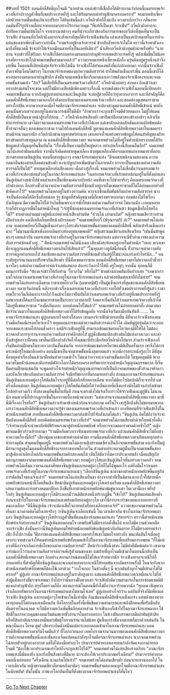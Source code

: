 ##บทที่ 1501: แดนศักดิ์สิทธิ์บุกโจมตี
“นายท่าน แหล่งข่าวที่เชื่อถือได้มีรายงานว่าก่อนนี้เนตรเทพเจ้าดวงที่เก้าปรากฏตัวขึ้นที่เขตปราการหยั่งรู้ และได้รับมรดกเผ่าทำนุฟ้ามาครอบครอง!”
จอมเทพซิงเซี่ยงเอ่ยด้วยความตื่นเต้นเกินจะเปรียบ
ได้ยินเช่นนี้แล้ว อวี่หลิวผิงก็อึ้งตะลึง ดวงตาเบิกกว้าง กลิ่นอายกดดันที่ไร้รูปร่างคลี่กระจายออกมาอย่างไร้การควบคุม
“ที่แท้ก็เป็นเขา จ้าวเฟิง!”
อวี่หลิวผิงยากจะปกปิดความตื่นเต้นในใจ
จากเบาะแสต่างๆ คนที่น่าจะเกี่ยวข้องกับการตายของอวี่เหิงที่สุดเห็นจะเป็นจ้าวเฟิง
ส่วนคนที่อวี่หลิวผิงอยากจะสังหารที่สุดก็คือจ้าวเฟิงเช่นกัน เผ่าแสงเป็นแค่เป้าหมายในการล้างแค้นของเขาเพียงชั่วคราวเท่านั้น
“ยามเจ้าอยู่ข้างเจ้าสวรรค์ ข้ากลับสังหารเจ้าไม่ได้ คราวนี้เจ้าพาตัวเองมาถึงที่ขนาดนี้ ข้าจะทำให้เจ้าเหมือนตายทั้งเป็นเลยทีเดียว!”
น้ำเสียงอวี่หลิวผิงทุ่มต่ำน่าพรั่งพรึง
“นายท่าน จากข่าวที่ได้รับมา จ้าวเฟิงได้ครอบครองมรดกเผ่าทำนุฟ้าจากเขตปราการหยั่งรู้ พลังเพิ่มขึ้นไม่น้อย บางทีอาจจะเข้าใกล้จอมเทพขั้นสามมากแล้ว!”
แววตาจอมเทพซิงเซี่ยงหนักอึ้ง ครุ่นคิดอยู่ครู่หนึ่งแล้วจึงเอ่ยขึ้น
ในตอนที่เป่ยหมิงฮุยจับจ้าวเฟิงได้นั้น จ้าวเฟิงก็ได้สำแดงพลังที่แก่กล้าออกมา
จากนั้นจ้าวเฟิงก็บังอาจยื่นเงื่อนไขต่างๆ ในอาณาจักรเทพของเผ่าความลับสวรรค์ ทำให้พลังแข็งแกร่งขึ้น ตอนนี้เขาก็ได้ครอบครองมรดกเผ่าทำนุฟ้าอีก
ดังนั้นจอมเทพซิงเซี่ยงจึงคาดเดาเอาว่าพลังของจ้าวเฟิงคงจะแตะจอมเทพขั้นสามแล้ว
“อ้อ? ไม่เสียทีที่เป็นเนตรเทพเจ้าดวงที่เก้า!”
อวี่หลิวผิงค่อยๆ สงบลง
ถึงแม้ว่าเขาอยากล้างแค้นใจจะขาด แต่ก็ไม่มีทางเสียสติเพียงเพราะเรื่องนี้
หากพลังของจ้าวเฟิงในตอนนี้เทียบเท่าจอมเทพขั้นสาม บวกกับมู่กู่แห่งเผ่าแสงและซินอู๋เหิน จะต่อสู้ด้วยก็ถือว่ายุ่งยากเอาการ
และที่สำคัญก็คือ แดนศักดิ์สิทธิ์เทพลวงตาเองก็กำลังลอบจับตามองเนตรเทพเจ้าดวงที่เก้า และสอดส่องดูเขตดาราชาดอย่างใกล้ชิด หากพวกเขาลงมือโจมตีอาณาจักรเทพเผ่าแสง จะต้องสะดุดตาแดนศักดิ์สิทธิ์เข้าแน่ พอถึงตอนนั้นพวกเขาจะตกอยู่ในสถานการณ์ที่ไม่ดีนัก
“ถ้าพวกเราจะบุกเข้าโจมตีด้วยตนเอง ไม่สู้ให้แดนศักดิ์สิทธิ์เป็นแนวหน้าสู้รบไปก่อน…”
อวี่หลิวผิงเอ่ยเสียงต่ำ
เขาปิดเปลือกตาสองข้างลงช้าๆ แล้วเริ่มทำการทำนาย
เขาไม่อาจคาดเดาเนตรเทพเจ้าดวงที่เก้าได้เลย แต่เขาลักลอบผลักดันและแผ่อิทธิพลต่อขั้วอำนาจอื่นๆ ของเขตดาราชาด รวมไปถึงแดนศักดิ์สิทธิ์
หูตาของแดนศักดิ์สิทธิ์เทพลวงตาในเขตดาราชาดมีจำนวนมากนัก อวี่หลิวผิงชำนาญศาสตร์ทำนาย เขาเลยจงใจแพร่งพรายข้อมูลให้คนสำคัญของฝ่ายตรงข้ามอย่างชาญฉลาด
ณ แดนศักดิ์สิทธิ์เทพลวงตา
พอจอมเทพฮ่วนไฉ่ที่อยู่ในตำหนักทรงกลมได้รับข้อมูลแล้วก็ผุดลุกยืนขึ้นทันใด
“เรื่องนี้เป็นความลับใหญ่หลวง อย่าเอ่ยเรื่องนี้กับคนอื่นอีก!”
จอมเทพฮ่วนไฉ่เอ่ยกำชับคนสนิท จากนั้นจึงติดต่อชายชุดเหลือง
ชายชุดเหลืองก็คือจอมเทพเผ่าเทพมายาที่ลอบสะกดรอยตามซินอู๋เหิน ตอนนี้เขาอยู่แถวๆ อาณาจักรเทพเผ่าแสง
“มีจอมเทพนิรนามสองคน ความกลมกลืนของสายเลือดค่อนข้างต่ำ คงจะปลูกถ่ายเพิ่มเข้ามาในภายหลัง อาจจะเป็นคนของเผ่าความลับสวรรค์ก็เป็นได้!”
ชายชุดเหลืองส่งเสียงตอบ
เมื่อล่วงรู้เรื่องนี้ จอมเทพฮ่วนไฉ่เชื่อมั่นว่าเนตรเทพเจ้าดวงที่เก้าจะต้องซ่อนตัวอยู่ในอาณาจักรเทพเผ่าแสง
“เนตรเทพเจ้าดวงที่เก้าหลบซ่อนอยู่ในที่ตั้งเผ่าแสง ซินอู๋เหินล่วงหน้าไปช่วยเผ่าแสงเป็นเพียงแค่ฉากบังหน้า คนที่เขาจะไปช่วยจริงๆ คือเนตรเทพเจ้าดวงที่เก้าต่างหาก อีกอย่างขั้วอำนาจเผ่าความลับสวรรค์ที่ซ่อนตัวอยู่ภายในเขตดาราชาดก็ไม่ได้อ่อนแออย่างที่ข้าคิดเอาไว้!”
จอมเทพฮ่วนไฉ่ตกอยู่ในห้วงความคิด
หากจะเชื่อมสัมพันธ์กับเผ่าความลับสวรรค์ นางจำเป็นต้องคิดให้ลึกซึ้งสักหน่อย
จู่ๆ ข้อมูลที่สำคัญขนาดนี้ก็แพร่งพรายออกมา ย่อมต้องไม่ใช่เรื่องบังเอิญแน่ มีความเป็นไปได้ว่าเกิดขึ้นเพราะการชักใยของเผ่าความลับสวรรค์
ไม่นานนัก เงาคนหลายร่างก็ปรากฏกายขึ้นในตำหนักใหญ่
“เจ้ารู้ที่ซ่อนของเนตรเทพเจ้าดวงที่เก้าแล้ว ข้อมูลเชื่อถือได้หรือไม่?”
ชายต่างเผ่าผมม่วงผู้หนึ่งเอ่ยด้วยน้ำเสียงอำมหิต
“ฮ่วนไฉ่ เล่ามาเถิด!”
หญิงชราผมเขียวร่างท้วมเปิดปากเอ่ย
คนที่เหลือก็เผยสีหน้าเฝ้ารอคอย
“จอมเทพเยี่ยอวี่ (พิรุณราตรี) ล่ะ?”
จอมเทพฮ่วนไฉ่เอ่ยถาม
จอมเทพเยี่ยอวี่เป็นผู้แข็งแกร่งอาวุโสระดับจอมเทพขั้นสามของแดนศักดิ์สิทธิ์ พลังแท้จริงแข็งแกร่งมาก
“ไม่นานมานี้เขาเพิ่งออกเดินทางท่องยุทธภพพอดี!”
หญิงชราผมเขียวเอ่ยเสียงเรียบ
“เช่นนั้นข้าพูดตรงๆ เลยแล้วกัน เนตรเทพเจ้าดวงที่เก้าอยู่ในอาณาจักรเทพเผ่าแสง แต่อาจจะมีขั้วอำนาจของเผ่าความลับสวรรค์ซ่อนตัวอยู่…”
สีหน้าจอมเทพฮ่วนไฉ่นิ่งเฉย เสียงดังสะท้อนอยู่ภายในตำหนัก
“เหอะ พวกเขาชักจะดูถูกแดนศักดิ์สิทธิ์เทพลวงตาเกินไปเสียแล้ว!”
“ในหุบเขาวายุุอัสนีก่อนนี้ ขั้วอำนาจเผ่าความลับสวรรค์ถูกทำลายลงไป สมาชิกของเผ่าความลับสวรรค์ที่ซ่อนตัวกันอยู่ก็ไม่น่าจะแกร่งเท่าไหร่นัก…”
คนระดับสูงจำนวนมากปรึกษากันเสียงต่ำ
ที่นี่คือเขตดาราชาด แดนศักดิ์สิทธิ์เทพลวงตาไม่หวาดกลัวขั้วอำนาจใดๆ แต่เผ่าความลับสวรรค์เจ้าเล่ห์แสนกล ต้องระวังเอาไว้ให้ดี
ครู่ใหญ่ๆ จากนั้น ทุกคนก็มีแผนการรับมือ
“ต้องแจ้งข่าวให้กับท่าน ‘โยวอวิ๋น’ หรือไม่?”
ชายต่างเผ่าพลันเปิดปากเอ่ย
“รอพวกเราแน่ใจก่อนว่าเนตรเทพเจ้าดวงที่เก้าอยู่ในอาณาจักรเทพเผ่าแสง แล้วค่อยติดต่อเขาก็ยังไม่สาย!”
จอมเทพฮ่วนไฉ่เอ่ยอย่างเด็ดขาด
ราชาเทพโยวอวิ๋น (เมฆาทมิฬ) เป็นผู้แข็งแกร่งที่สุดของแดนศักดิ์สิทธิ์เทพลวงตา
หลายวันก่อนนี้ หลังจากข่าวเรื่องเนตรเทพเจ้าดวงที่เก้ากระจายไปทั่วเขตปราการหยั่งรู้แล้ว ราชาเทพโยวอวิ๋นก็เดินทางจากไป
ถึงแม้จะไม่อาจยืนยันได้ว่าเนตรเทพเจ้าดวงที่เก้าอยู่ที่เขตปราการหยั่งรู้ แต่พวกเขาก็ค้นหาในเขตดาราชาดเป็นระยะเวลาหลายปี จึงพอจะยืนยันได้ว่าเนตรเทพเจ้าดวงที่เก้าไม่ได้อยู่ที่เขตดาราชาด
“ลงมือกันเถอะ ลอบส่งคนไปได้แล้ว!”
จอมเทพฮ่วนไฉ่ถ่ายทอดคำสั่ง
ต่อมาสมาชิกจำนวนมากในแดนศักดิ์สิทธิ์เทพลวงตาก็ได้รับข้อมูลลับ จากนั้นจึงเริ่มลงมือกันทันที
……
ในอาณาจักรเทพเผ่าแสง
มู่กู่ถอนหายใจอย่างโล่งอก เขามองจ้าวเฟิงด้วยรอยยิ้ม
ดีที่พวกจ้าวเฟิงสองคนร่วมมือกันผนึกรอยโหว่เอาไว้ หยุดแผนการของเผ่าความลับสวรรค์เอาไว้ได้
เดิมทีมู่กู่ครุ่นคิดว่าจะออกจากเขตดาราชาดไปก่อนชั่วคราว
แต่มีจ้าวเฟิงอยู่ที่นี่ สามารถซ่อมแซมรอยโหว่ของมิติให้ได้ ไม่ต้องหวาดกลัวการรุกรานจากเผ่าความลับสวรรค์อีกต่อไป
มู่กู่นั่งขัดสมาธิลงข้างต้นไม้แห่งกาลเวลา และดำดิ่งเข้าสู่สภาวะฝึกตน
เขาสิ้นเปลืองกำลังจิตใจในขณะที่ประมือกับอวี่หลิวผิงไปมาก
ส่วนจ้าวเฟิงเองก็เริ่มปิดด่านฝึกตนในระยะเวลาอันสั้นเช่นกัน
จากการซ่อมแซมรอยโหว่ของมิติเป็นครั้งแรก เขาจึงได้การตระหนักรู้ใหม่มาอีกอย่าง
ตอนนี้เขาเป็นจอมเทพขั้นหนึ่งสุดยอดแล้ว หากมีการตระหนักรู้อะไร ดีที่สุดคือหยุดทำเรื่องอื่นแล้วมาฝึกฝนทำความเข้าใจ ไม่แน่ว่าอาจทะลวงผ่านขั้นสองได้
ในชุดคลุมมิติ พวกแมวขโมยตัวน้อยและมังกรทมิฬล้างโลกาได้ครอบครองทรัพยากรจากตำหนักวิญญาณบรรพกาล ก็เริ่มปิดด่านฝึกตนเช่นกัน
จะพูดอย่างไรเจ้าตำหนักวิญญาณบรรพกาลก็เป็นถึงจอมเทพของขั้วอำนาจห้าดาว และยังเกี่ยวข้องกับเผ่าความลับสวรรค์ จึงมีทรัพยากรที่มากมายอย่างยิ่ง
ด้านนอกอาณาจักรเทพเผ่าแสง ซินอู๋เหินและยอดผู้อาวุโสตัดสินใจจะอยู่ที่นี่ต่ออีกสักหลายเดือน หากไม่มีอะไรผิดปกติก็จะจากไป
แต่ครึ่งเดือนต่อมา
ซินอู๋เหินและยอดผู้อาวุโสก็พลันสัมผัสได้ว่ากลิ่นอายที่แข็งแกร่งนับไม่ถ้วนกำลังเข้ามาใกล้อย่างรวดเร็ว
ทั้งสองคนยืนขั้นในทันที ก่อนจะตรงดิ่งไปแจ้งเรื่องราวให้จ้าวเฟิงและมู่กู่ฟัง
ไม่นานนัก คนพวกนี้ก็ปรากฏกายขึ้นในอากาศเบื้องหน้าพวกเขา
“แต่ละท่านจากแดนศักดิ์สิทธิ์เทพลวงตา มาที่นี่มีเรื่องอะไรหรือ?”
ซินอู๋เหินสาวเท้ามาข้างหน้าก่อนจะเอ่ยถาม
แต่ในใจ เขารู้สึกถึงสิ่งไม่ชอบมาพากล เกรงว่าแดนศักดิ์สิทธิ์เทพลวงตาจะรู้ข่าวของเนตรเทพเจ้าดวงที่เก้าเข้าแล้ว
บางทีตอนที่จ้าวเฟิงเข้าไปในตำหนักเทพยักษ์ สายที่แดนศักดิ์สิทธิ์เทพลวงตาส่งเข้าไปก็จับสังเกตได้แล้ว
“ซินอู๋เหิน คิดไม่ถึงว่าเจ้าจะปิดบังแดนศักดิ์สิทธิ์ ลอบติดต่อเนตรเทพเจ้าดวงที่เก้า!”
จอมเทพฮ่วนไฉ่ถามเสียงต่ำด้วยใบหน้าบึ้งตึง
“เจ้าทำแบบนี้จะนำพาภัยพิบัติร้ายแรงมาสู่ตำหนักเทพยักษ์ หรืออาจจะเขตดาราชาดด้วยซ้ำไป!”
หญิงชราผมเขียวก้าวเท้าออกมา
“ร่วมมือกับพวกเราจับเนตรเทพเจ้าดวงที่เก้า แล้วแดนศักดิ์สิทธิ์จะไม่ถือสาหาความเรื่องนี้อีก!”
เสียงนุ่มนวลของชายต่างเผ่าดังมา
ยามนี้แดนศักดิ์สิทธิ์เทพลวงตาเปิดเผยทุกอย่าง ท่าทางดุดัน
สามคนที่พูดอยู่นี้ จอมเทพฮ่วนไฉ่และหญิงชราผมเขียวเป็นถึงจอมเทพขั้นสาม และยังเป็นผู้มีอำนาจสูงสุดในแดนศักดิ์สิทธิ์รองจากราชาเทพโยวอวิ๋น
ส่วนชายประหลาดผู้นั้นเป็นจอมเทพขั้นสอง มาสู้เคียงบ่าเคียงไหล่กับจอมเทพขั้นสามอีกสองคนได้ เห็นได้ชัดว่าไม่ควรประมาทพลัง
เมื่อเผชิญกับพลานุภาพของจอมเทพแดนศักดิ์สิทธิ์เทพลวงตา ยอดผู้อาวุโสและซินอู๋เหินใจสั่นอย่างหวาดกลัว
จอมเทพฮ่วนไฉ่เห็นแววตาฉงนสงสัยของซินอู๋เหินและยอดผู้อาวุโสก็ไม่ได้พูดอะไร แต่ยิ่งมั่นใจว่าเนตรเทพเจ้าดวงที่เก้าอยู่ในอาณาจักรเทพเผ่าแสงแน่ๆ
“เลือกสิซินอู๋เหิน ชะตาของตำหนักเทพยักษ์ขึ้นอยู่กับการตัดสินใจของเจ้าแล้ว!”
จอมเทพฮ่วนไฉ่เอ่ยเสียงเย็นชา ต่างจากท่าทีเป็นมิตรและเอาใจใส่ตำหนักเทพยักษ์ก่อนหน้านี้โดยสิ้นเชิง
สีหน้าซินอู๋เหินและยอดผู้อาวุโสเคร่งเครียด
แดนศักดิ์สิทธิ์เทพลวงตาเอ่ยความต้องการอย่างหมดเปลือก ถึงขั้นที่เอาตำหนักเทพยักษ์มาข่มขู่พวกเขา
ในเวลานี้เอง
พรึ่บ!
ใกล้ๆ ซินอู๋เหินและยอดผู้อาวุโสมีระลอกน้ำวนมิติแห่งหนึ่งปรากฏขึ้น
“เข้าไป!”
ซินอู๋เหินแค่นเสียงต่ำ ก่อนจะเข้าไปในอาณาจักรเทพเผ่าแสงพร้อมกับยอดผู้อาวุโส
เขาใช้การกระทำของตนเองบอกทางที่ตนเองเลือก
“ดีนี่ซินอู๋เหิน เจ้าจะต้องเสียใจภายหลังกับทางเลือกของเจ้า!”
แววตาของจอมเทพฮ่วนไฉ่เย็นชา
นางคาดคิดไม่ถึงเลยจริงๆ ว่าซินอู๋เหินจะเลือกเช่นนี้
ในเวลาเดียวกัน ข้างในอาณาจักรเทพเผ่าแสง ซินอู๋เหินและยอดผู้อาวุโสปรากฏตัวขึ้นที่แดนต้องห้ามของเผ่าแสง
“สหายจ้าว คราวนี้ตำหนักเทพยักษ์ทำเจ้าลำบากแล้ว!”
ซินอู๋เหินทอดถอนใจ
เทพยักษ์ไม่มีทางก่อตั้งขึ้นได้ หากไม่มีความช่วยเหลือจากจ้าวเฟิง
ดังนั้นคราวนี้ซินอู๋เหินยอมให้ตำหนักเทพยักษ์เผชิญหน้ากับอันตราย ก็ไม่มีทางทรยศจ้าวเฟิง
ยิ่งไปกว่านั้น วิธีการของแดนศักดิ์สิทธิ์เทพลวงตาทำให้เขาไม่พอใจอย่างยิ่ง
ขณะตัดสินใจเมื่อครู่ เขากระจายข่าวแจ้งให้คนตำหนักเทพยักษ์ทั้งหมดเข้าไปในอาณาจักรเทพเพื่อเตรียมการอพยพ
“ก็ไม่แน่ บางทีนี่อาจจะเกิดการชักใยของเผ่าความลับสวรรค์!”
สีหน้าจ้าวเฟิงนิ่งสงบ ไม่มีท่าทีตัดพ้อต่อว่า
เขาคาดการณ์เอาไว้ว่าเผ่าความลับสวรรค์อาจเพิ่งรู้ตัวตนของเขา แต่ฝ่ายที่บุกโจมตีเข้ามาในตอนนี้กลับเป็นแดนศักดิ์สิทธิ์เทพลวงตา
อีกอย่าง สถานการณ์ตอนนี้ไม่ได้เลวร้ายมากนัก จ้าวเฟิงอยากจะหนีไปก็ง่ายดายยิ่ง
ที่สำคัญก็คือซินอู๋เหินและพวกเผ่าแสงยากจะหนีให้รอดพ้นจากอันตรายครั้งนี้
ไหนจะยังพวกตำหนักเทพยักษ์ที่อพยพก็ต้องใช้เวลาด้วย
“วางใจเถอะ ในช่วงสั้นๆ นี้ พวกมันยังบุกโจมตีเข้ามาไม่ได้หรอก!”
มู่กู่เอ่ย
อาณาจักรเทพเผ่าแสงอยู่ในระดับสูงมาก แต่แดนศักดิ์สิทธิ์เทพลวงตาเหมือนจะไม่ได้ส่งผู้แข็งแกร่งขั้นราชาเทพมา ยิ่งไปกว่านั้นทางฝั่งพวกเขา จ้าวเฟิงยังมีความสามารถในการซ่อมแซมมิติของเผ่าทำนุฟ้าอีก
สรุปโดยรวมก็คือ สถานการณ์ในตอนนี้ยังไม่ถือว่าเลวร้ายมากนัก
“ทุกคน เชิญพวกเจ้าเลือกทรัพยากรในอาณาจักรเทพเผ่าแสงได้ตามใจเลย”
มู่กู่เอ่ยอย่างใจกว้าง
แต่อันที่จริงก็มีเพียงแค่จ้าวเฟิง ซินอู๋เหิน และยอดผู้อาวุโสเข้ามาในนี้เท่านั้น
ถึงแม้แดนศักดิ์สิทธิ์จะแข็งแกร่ง แต่พลังของพวกเขาทุกคนก็ไม่อ่อนแอเหมือนกัน
ถือโอกาสในครั้งนี้เพิ่มขีดความสามารถและพลังฝึกตนเพื่อรับมือกับอันตรายในอนาคต จะได้มีความหวังเพิ่มขึ้นอีกหลายส่วน
จ้าวเฟิงเองก็เข้าไปในอาณาจักรเทพมายา ใช้สิทธิ์ในการควบคุมของตนเริ่มต้นขยายขั้วอำนาจในครอบครอง
ในห้วงฝันบรรพกาลมีเผ่าพันธุ์ห้าสิบหรือยี่สิบลำดับแรกของหมื่นเผ่าพันธุ์โบราณจำนวนไม่น้อย ผู้แข็งแกร่งขั้นจอมเทพก็มากด้วยเช่นกัน
ในขณะนั้นเอง
โครม ตูม!
เสียงระเบิดดังสนั่นแต่ละระลอกลอดเข้ามาในอาณาจักรเทพเผ่าแสง
แดนศักดิ์สิทธิ์เทพลวงตาเริ่มโจมตีแล้ว!
ที่โลกภายนอก เทพโบราณจำนวนมากของแดนศักดิ์สิทธิ์เทพลวงตา รวมถึงจอมเทพขั้นหนึ่งและขั้นสองเจ็ดแปดคนกำลังรุกโจมตีอาณาจักรเทพเผ่าแสง
พวกจอมเทพฮ่วนไฉ่ลอยตัวอยู่กลางอากาศ แต่ไม่ได้ลงมือทำอะไร
ปรมาจารย์ค่ายกลหลายคนกำลังจัดแจงกางค่ายกลโจมตี
“ต้องใช้เวลาประมาณเท่าไหร่ถึงจะบุกเข้าไปได้?”
จอมเทพฮ่วนไฉ่เอ่ยเสียงราบเรียบ
“อาณาจักรเทพแห่งนี้มั่นคงยิ่ง และยังเป็นสิ่งของที่มีนาย น่าจะต้องใช้เวลาประมาณครึ่งเดือน!”
ปรมาจารย์ค่ายกลคนหนึ่งเอ่ยตอบ
“ครึ่งเดือน นานเกินไปแล้ว!”
จอมเทพฮ่วนไฉ่แค่นเสียงต่ำ ก่อนจะทะยานออกไป
ในเวลาเดียวกัน หญิงชราผมเขียวก็ตามหลังมาติดๆ
จอมเทพขั้นสามสองคนบุกโจมตีอาณาจักรเทพเผ่าแสงในฉับพลัน!
ทันใดนั้น ภาพเงาโลกอันเป็นที่ตั้งของอาณาจักรเทพเผ่าแสงก็สั่นไหว
................................


[Go To Next Chapter]( ./358.md)